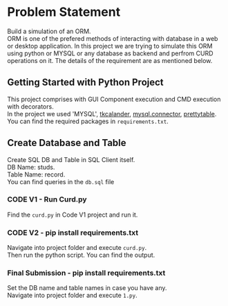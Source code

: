 # Problem Statement
Build a simulation of an ORM.\
ORM is one of the prefered methods of interacting with database in a web or desktop application. In this project we are trying to simulate this ORM using python or MYSQL or any database as backend and perfrom CURD operations on it. The details of the requirement are as mentioned below.
## Getting Started with Python Project
This project comprises with GUI Component execution and CMD execution with decorators.\
In the project we used 'MYSQL', [tkcalander](https://pypi.org/project/tkcalendar/), [mysql.connector](https://pypi.org/project/mysql-connector-python/), [prettytable](https://pypi.org/project/prettytable/).\
You can find the required packages in `requirements.txt`.
## Create Database and Table

Create SQL DB and Table in SQL Client itself.\
DB Name: studs.\
Table Name: record.\
You can find queries in the `db.sql` file

### CODE V1 - Run Curd.py

Find the `curd.py` in Code V1 project and run it.

### CODE V2 - pip install requirements.txt

Navigate into project folder and execute `curd.py`.\
Then run the python script. You can find the output.


### Final Submission - pip install requirements.txt

Set the DB name and table names in case you have any.\
Navigate into project folder and execute `1.py`.


